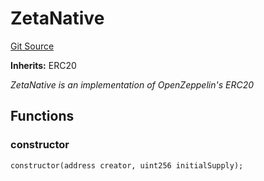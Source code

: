 # ZetaNative
[Git Source](https://github.com/zeta-chain/protocol-contracts/blob/main/v2/v2/v2/v2/v2/v2/v2/v2/v2/v2/v2/v2/v2/v2/v2/v2/v2/contracts/evm/legacy/ZetaNative.sol)

**Inherits:**
ERC20

*ZetaNative is an implementation of OpenZeppelin's ERC20*


## Functions
### constructor


```solidity
constructor(address creator, uint256 initialSupply);
```

